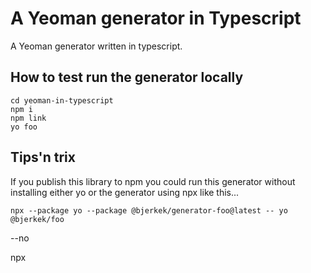 # A Yeoman generator in Typescript
A Yeoman generator written in typescript.

## How to test run the generator locally
```console
cd yeoman-in-typescript
npm i
npm link
yo foo
```

## Tips'n trix
If you publish this library to npm you could run this generator without installing either yo or the generator using npx like this...
```console
npx --package yo --package @bjerkek/generator-foo@latest -- yo @bjerkek/foo
```

--no 

npx 